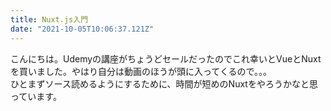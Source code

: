 ```yaml
---
title: Nuxt.js入門
date: "2021-10-05T10:06:37.121Z"
---
```


こんにちは。Udemyの講座がちょうどセールだったのでこれ幸いとVueとNuxtを買いました。やはり自分は動画のほうが頭に入ってくるので。。。  
ひとまずソース読めるようにするために、時間が短めのNuxtをやろうかなと思っています。

